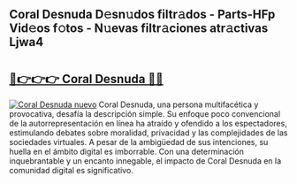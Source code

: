 ## Coral Desnuda D𝚎sn𝚞dos filtr𝚊dos - Parts-HFp Vid𝚎os f𝚘tos - N𝚞evas filtr𝚊ciones atr𝚊ctivas Ljwa4

# <h2><a href="http://mb3tsvh.tromn.icu/?c=Coral+Desnuda">🔗👉👉👉 Coral Desnuda 🔗🔗</a></h2>

[![Coral Desnuda nuevo](https://i.imgur.com/pEAQMta.gif)](http://mb3tsvh.tromn.icu/?c=Coral+Desnuda)
Coral Desnuda, una persona multifacética y provocativa, desafía la descripción simple. Su enfoque poco convencional de la autorrepresentación en línea ha atraído y ofendido a los espectadores, estimulando debates sobre moralidad, privacidad y las complejidades de las sociedades virtuales. A pesar de la ambigüedad de sus intenciones, su huella en el ámbito digital es imborrable. Con una determinación inquebrantable y un encanto innegable, el impacto de Coral Desnuda en la comunidad digital es significativo.
